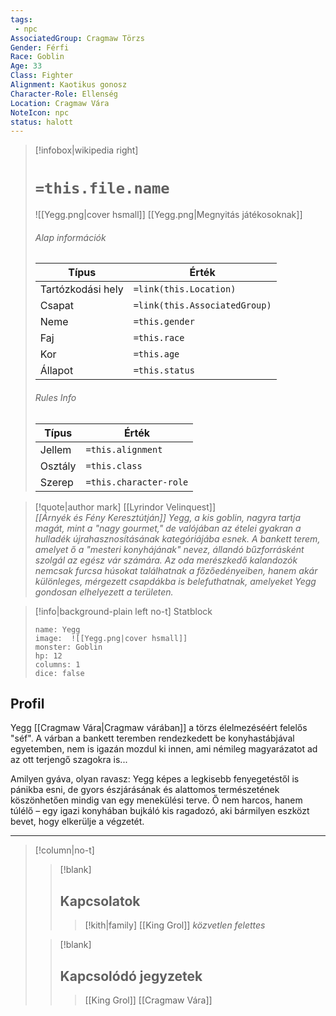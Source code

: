 ```yaml
---
tags:
 - npc
AssociatedGroup: Cragmaw Törzs
Gender: Férfi
Race: Goblin
Age: 33
Class: Fighter
Alignment: Kaotikus gonosz
Character-Role: Ellenség
Location: Cragmaw Vára
NoteIcon: npc
status: halott
---
```


> [!infobox|wikipedia right]
> # `=this.file.name`
> ![[Yegg.png|cover hsmall]]
> [[Yegg.png|Megnyitás játékosoknak]]
> ###### Alap információk
> Típus |  Érték |
> ---|---|
> Tartózkodási hely | `=link(this.Location)` |
> Csapat | `=link(this.AssociatedGroup)` |
> Neme | `=this.gender` |
> Faj | `=this.race` |
> Kor | `=this.age` |
> Állapot | `=this.status` |
> ###### Rules Info
> Típus |  Érték |
> ---|---|
> Jellem | `=this.alignment` |
> Osztály | `=this.class` |
> Szerep | `=this.character-role` |

>[!quote|author mark] [[Lyrindor Velinquest]]<br>*[[Árnyék és Fény Keresztútján]]*
>*Yegg, a kis goblin, nagyra tartja magát, mint a "nagy gourmet," de valójában az ételei gyakran a hulladék újrahasznosításának kategóriájába esnek. A bankett terem, amelyet ő a "mesteri konyhájának" nevez, állandó bűzforrásként szolgál az egész vár számára. Az oda merészkedő kalandozók nemcsak furcsa húsokat találhatnak a főzőedényeiben, hanem akár különleges, mérgezett csapdákba is belefuthatnak, amelyeket Yegg gondosan elhelyezett a területen.*

> [!info|background-plain left no-t] Statblock
> ```statblock
> name: Yegg
> image:  ![[Yegg.png|cover hsmall]]
> monster: Goblin
> hp: 12
> columns: 1
> dice: false
> ```
## Profil
Yegg [[Cragmaw Vára|Cragmaw várában]] a törzs élelmezéséért felelős "séf". A várban a bankett teremben rendezkedett be konyhastábjával egyetemben, nem is igazán mozdul ki innen, ami némileg magyarázatot ad az ott terjengő szagokra is...

Amilyen gyáva, olyan ravasz: Yegg képes a legkisebb fenyegetéstől is pánikba esni, de gyors észjárásának és alattomos természetének köszönhetően mindig van egy menekülési terve. Ő nem harcos, hanem túlélő – egy igazi konyhában bujkáló kis ragadozó, aki bármilyen eszközt bevet, hogy elkerülje a végzetét.

---
> [!column|no-t]
>
>> [!blank]
>> ## Kapcsolatok
>>> [!kith|family] [[King Grol]] _közvetlen felettes_
>
>> [!blank]
>> ## Kapcsolódó jegyzetek
>>> [[King Grol]]
>>> [[Cragmaw Vára]]